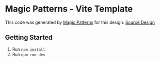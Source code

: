# Magic Patterns - Vite Template

This code was generated by [Magic Patterns](https://magicpatterns.com) for this design: [Source Design](https://www.magicpatterns.com/c/kn8iyfh3dbvuhyct2rbs34)

## Getting Started

1. Run `npm install`
2. Run `npm run dev`
